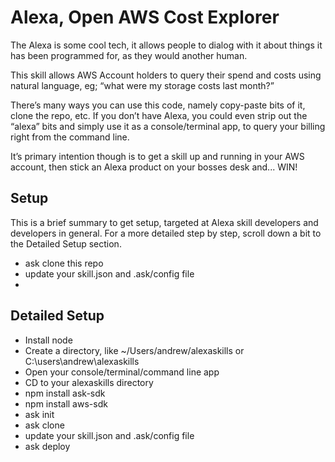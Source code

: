 # Alexa, Open AWS Cost Explorer

The Alexa is some cool tech, it allows people to dialog with it about things it has been programmed for, as they would another human.

This skill allows AWS Account holders to query their spend and costs using natural language, eg; “what were my storage costs last month?”

There’s many ways you can use this code, namely copy-paste bits of it, clone the repo, etc.  If you don’t have Alexa, you could even strip out the “alexa” bits and simply use it as a console/terminal app, to query your billing right from the command line.

It’s primary intention though is to get a skill up and running in your AWS account, then stick an Alexa product on your bosses desk and... WIN!

## Setup
This is a brief summary to get setup, targeted at Alexa skill developers and developers in general.  For a more detailed step by step, scroll down a bit to the Detailed Setup section.

* ask clone this repo
* update your skill.json and .ask/config file
* 

##  Detailed Setup
* Install node
* Create a directory, like ~/Users/andrew/alexaskills or C:\users\andrew\alexaskills
* Open your console/terminal/command line app
* CD to your alexaskills directory
* npm install ask-sdk
* npm install aws-sdk
* ask init 
* ask clone
* update your skill.json and .ask/config file
* ask deploy 